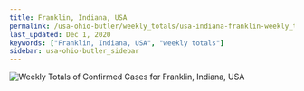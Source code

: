 ```yaml
---
title: Franklin, Indiana, USA
permalink: /usa-ohio-butler/weekly_totals/usa-indiana-franklin-weekly_totals.html
last_updated: Dec 1, 2020
keywords: ["Franklin, Indiana, USA", "weekly totals"]
sidebar: usa-ohio-butler_sidebar
---
```


![Weekly Totals of Confirmed Cases for Franklin, Indiana, USA](/covid_tracker/images/graphs/usa-indiana-franklin-weekly_totals_graph.png)
